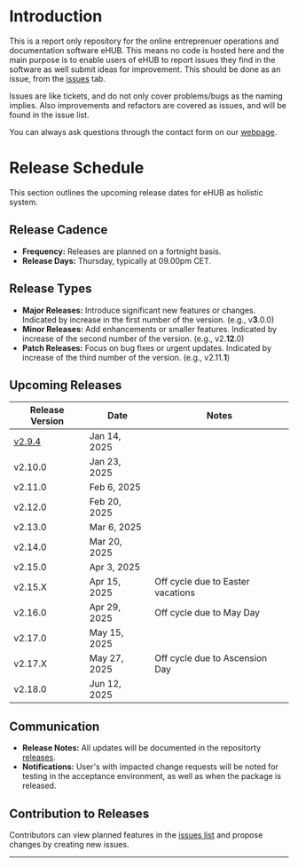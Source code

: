 # Introduction
This is a report only repository for the online entreprenuer operations and documentation software eHUB. This means no code is hosted here and the main purpose is to enable users of eHUB to report issues they find in the software as well submit ideas for improvement. This should be done as an issue, from the [issues](https://github.com/studio27se/ehub/issues/) tab.

Issues are like tickets, and do not only cover problems/bugs as the naming implies. Also improvements and refactors are covered as issues, and will be found in the issue list.

You can always ask questions through the contact form on our [webpage](https://studio27.se/contact/).

# Release Schedule

This section outlines the upcoming release dates for eHUB as holistic system.

## Release Cadence
- **Frequency:** Releases are planned on a fortnight basis.
- **Release Days:** Thursday, typically at 09.00pm CET.

## Release Types
- **Major Releases:** Introduce significant new features or changes. Indicated by increase in the first number of the version. (e.g., v**3**.0.0)
- **Minor Releases:** Add enhancements or smaller features. Indicated by increase of the second number of the version. (e.g., v2.**12**.0)
- **Patch Releases:** Focus on bug fixes or urgent updates. Indicated by increase of the third number of the version. (e.g., v2.11.**1**)

## Upcoming Releases

| Release Version | Date         | Notes                           |
| --------------- | ------------ | ------------------------------- |
| [v2.9.4](https://github.com/studio27se/ehub/releases/tag/v2.9.4)         | Jan 14, 2025 |                                 |
| v2.10.0         | Jan 23, 2025 |                                 |
| v2.11.0         | Feb 6, 2025  |                                 |
| v2.12.0         | Feb 20, 2025 |                                 |
| v2.13.0         | Mar 6, 2025  |                                 |
| v2.14.0         | Mar 20, 2025 |                                 |
| v2.15.0         | Apr 3, 2025  |                                 |
| v2.15.X         | Apr 15, 2025 | Off cycle due to Easter vacations |
| v2.16.0         | Apr 29, 2025  | Off cycle due to May Day        |
| v2.17.0         | May 15, 2025 |                                 |
| v2.17.X         | May 27, 2025 | Off cycle due to Ascension Day  |
| v2.18.0         | Jun 12, 2025 |                                 |


## Communication
- **Release Notes:** All updates will be documented in the repositorty [releases](https://github.com/studio27se/ehub/releases).
- **Notifications:** User's with impacted change requests will be noted for testing in the acceptance environment, as well as when the package is released.

## Contribution to Releases
Contributors can view planned features in the [issues list](https://github.com/studio27se/ehub/issues/) and propose changes by creating new issues.

---

